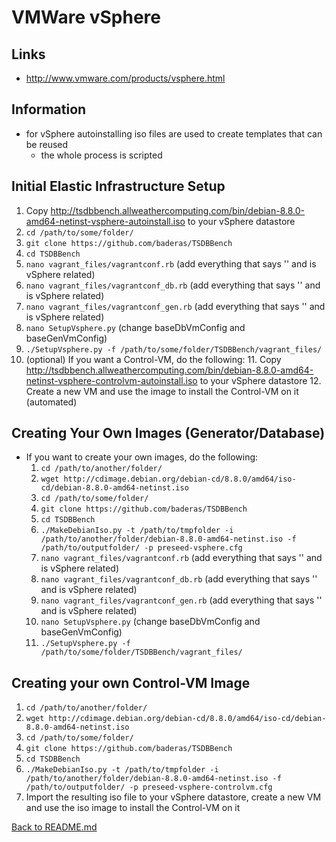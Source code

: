 # VMWare vSphere

## Links
* http://www.vmware.com/products/vsphere.html

## Information
* for vSphere autoinstalling iso files are used to create templates that can be reused
    * the whole process is scripted

## Initial Elastic Infrastructure Setup
1. Copy http://tsdbbench.allweathercomputing.com/bin/debian-8.8.0-amd64-netinst-vsphere-autoinstall.iso to your vSphere datastore
2. `cd /path/to/some/folder/`
3. `git clone https://github.com/baderas/TSDBBench`
4. `cd TSDBBench`
5. `nano vagrant_files/vagrantconf.rb` (add everything that says '' and is vSphere related)
6. `nano vagrant_files/vagrantconf_db.rb` (add everything that says '' and is vSphere related)
7. `nano vagrant_files/vagrantconf_gen.rb` (add everything that says '' and is vSphere related)
8. `nano SetupVsphere.py` (change baseDbVmConfig and baseGenVmConfig)
9. `./SetupVsphere.py -f /path/to/some/folder/TSDBBench/vagrant_files/`
10. (optional) If you want a Control-VM, do the following:
    11. Copy http://tsdbbench.allweathercomputing.com/bin/debian-8.8.0-amd64-netinst-vsphere-controlvm-autoinstall.iso to your vSphere datastore
    12. Create a new VM and use the image to install the Control-VM on it (automated)

## Creating Your Own Images (Generator/Database)
* If you want to create your own images, do the following:
    1. `cd /path/to/another/folder/`
    2. `wget http://cdimage.debian.org/debian-cd/8.8.0/amd64/iso-cd/debian-8.8.0-amd64-netinst.iso`
    3. `cd /path/to/some/folder/`
    4. `git clone https://github.com/baderas/TSDBBench`
    5. `cd TSDBBench`
    6. `./MakeDebianIso.py -t /path/to/tmpfolder -i /path/to/another/folder/debian-8.8.0-amd64-netinst.iso -f /path/to/outputfolder/ -p preseed-vsphere.cfg`
    7. `nano vagrant_files/vagrantconf.rb` (add everything that says '' and is vSphere related)
    8. `nano vagrant_files/vagrantconf_db.rb` (add everything that says '' and is vSphere related)
    9. `nano vagrant_files/vagrantconf_gen.rb` (add everything that says '' and is vSphere related)
    10. `nano SetupVsphere.py` (change baseDbVmConfig and baseGenVmConfig)
    11. `./SetupVsphere.py -f /path/to/some/folder/TSDBBench/vagrant_files/`

## Creating your own Control-VM Image
1. `cd /path/to/another/folder/`
2. `wget http://cdimage.debian.org/debian-cd/8.8.0/amd64/iso-cd/debian-8.8.0-amd64-netinst.iso`
3. `cd /path/to/some/folder/`
4. `git clone https://github.com/baderas/TSDBBench`
5. `cd TSDBBench`
6. `./MakeDebianIso.py -t /path/to/tmpfolder -i /path/to/another/folder/debian-8.8.0-amd64-netinst.iso -f /path/to/outputfolder/ -p preseed-vsphere-controlvm.cfg`
7. Import the resulting iso file to your vSphere datastore, create a new VM and use the iso image to install the Control-VM on it

[Back to README.md](../../README.md)
